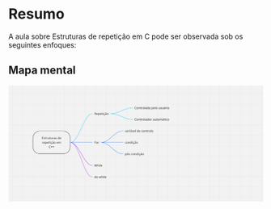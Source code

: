 # Resumo

A aula sobre Estruturas de repetição em C pode ser observada sob os seguintes enfoques:

## Mapa mental

![Mapa mental da aula](../../../../../images/programacao_estruturada/pEstruturada22.png)